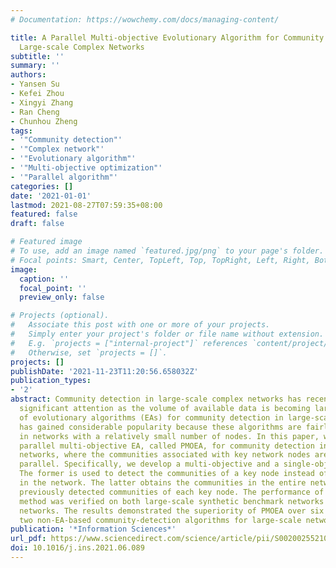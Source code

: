 ```yaml
---
# Documentation: https://wowchemy.com/docs/managing-content/

title: A Parallel Multi-objective Evolutionary Algorithm for Community Detection in
  Large-scale Complex Networks
subtitle: ''
summary: ''
authors:
- Yansen Su
- Kefei Zhou
- Xingyi Zhang
- Ran Cheng
- Chunhou Zheng
tags:
- '"Community detection"'
- '"Complex network"'
- '"Evolutionary algorithm"'
- '"Multi-objective optimization"'
- '"Parallel algorithm"'
categories: []
date: '2021-01-01'
lastmod: 2021-08-27T07:59:35+08:00
featured: false
draft: false

# Featured image
# To use, add an image named `featured.jpg/png` to your page's folder.
# Focal points: Smart, Center, TopLeft, Top, TopRight, Left, Right, BottomLeft, Bottom, BottomRight.
image:
  caption: ''
  focal_point: ''
  preview_only: false

# Projects (optional).
#   Associate this post with one or more of your projects.
#   Simply enter your project's folder or file name without extension.
#   E.g. `projects = ["internal-project"]` references `content/project/deep-learning/index.md`.
#   Otherwise, set `projects = []`.
projects: []
publishDate: '2021-11-23T11:20:56.658032Z'
publication_types:
- '2'
abstract: Community detection in large-scale complex networks has recently received
  significant attention as the volume of available data is becoming larger. The use
  of evolutionary algorithms (EAs) for community detection in large-scale networks
  has gained considerable popularity because these algorithms are fairly effective
  in networks with a relatively small number of nodes. In this paper, we propose a
  parallel multi-objective EA, called PMOEA, for community detection in large-scale
  networks, where the communities associated with key network nodes are detected in
  parallel. Specifically, we develop a multi-objective and a single-objective EA.
  The former is used to detect the communities of a key node instead of all communities
  in the network. The latter obtains the communities in the entire network using the
  previously detected communities of each key node. The performance of the proposed
  method was verified on both large-scale synthetic benchmark networks and real-world
  networks. The results demonstrated the superiority of PMOEA over six EA-based and
  two non-EA-based community-detection algorithms for large-scale networks.
publication: '*Information Sciences*'
url_pdf: https://www.sciencedirect.com/science/article/pii/S0020025521006800
doi: 10.1016/j.ins.2021.06.089
---
```

